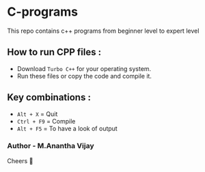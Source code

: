 # C-programs
This repo contains c++ programs from beginner level to expert level

## How to run CPP files :

- Download ``Turbo C++`` for your operating system.
- Run these files or copy the code and compile it.

## Key combinations :

- ``Alt + X`` = Quit
- ``Ctrl + F9`` = Compile
- ``Alt + F5`` = To have a look of output


### Author - M.Anantha Vijay

Cheers :beers:
